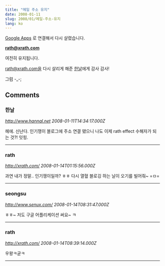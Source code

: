 ```yaml
---
title: "메일 주소 유지"
date: 2008-01-11
slug: 2008/01/메일-주소-유지
lang: ko
---
```


[Google Apps](https://www.google.com/a/) 로 연결해서 다시 살렸습니다.

   **rath@xrath.com**

여전히 유지됩니다. 

rath@xrath.com을 다시 살리게 해준 [한날](http://www.hannal.net/)에게 감사 감사!

그럼 -_-;

## Comments

### 한날
*http://www.hannal.net*
*2008-01-11T14:34:17.000Z*

헤에. 신난다. 인기쟁이 블로그에 주소 연결 됐으니 나도 이제 rath effect 수해자가 되는 것?! 잇힝.

---

### rath
*http://xrath.com/*
*2008-01-14T01:15:56.000Z*

과연 내가 정말.. 인기쟁이일까? ㅎㅎ 
다시 열혈 블로깅 하는 날이 오기를 빌어줘~ =ㅁ=

---

### seongsu
*http://www.senux.com/*
*2008-01-14T08:31:47.000Z*

ㅎㅎ~ 저도 구글 어플리케이션 써요~ ㅋ

---

### rath
*http://xrath.com/*
*2008-01-14T08:39:14.000Z*

우왕ㅋ굳ㅋ

---

